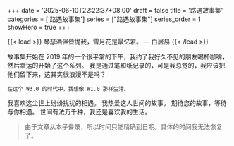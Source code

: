 +++
date = '2025-06-10T22:22:37+08:00'
draft = false
title = '路遇故事集'
categories = ['路遇故事集']
series = ["路遇故事集"]
series_order = 1
showHero = true
+++

{{< lead >}}
琴瑟酒伴皆抛我，雪月花是最忆君。 -- 白居易
{{< /lead >}}

故事集开始在 2019 年的一个很平常的下午，我约了我好久不见的朋友喝杯咖啡，然后幸运的开始了这个系列。
我是通过笔和纸记录的，可是我总觉的，我应该把他们留下来，这其实很浪漫不是吗？

    在这个 W3.0 的时代中，我想像 W1.0 那样生活。

我喜欢这尘世上纷纷扰扰的相遇。
我热爱这人世间的故事。
期待您的故事，等待与你相遇。
世间有法万千种，我还是喜欢我的生活。

> 由于文章从本子誊录，所以时间只能精确到日期。具体的时间我无法恢复了。
